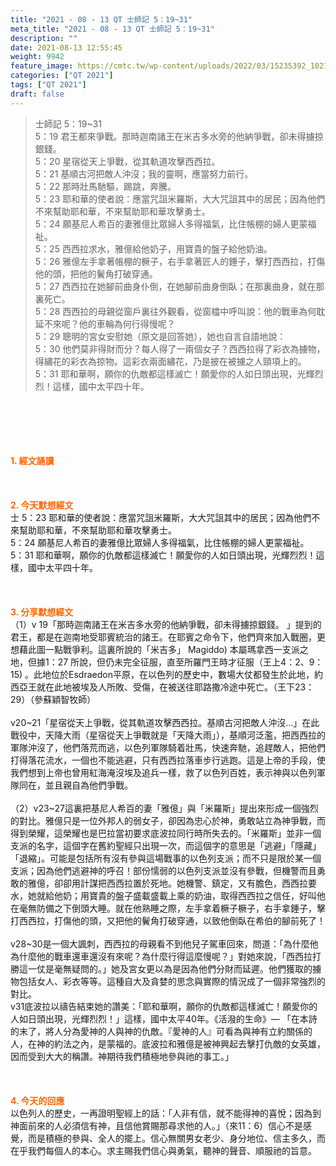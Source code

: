 ```yaml
---
title: "2021 - 08 - 13 QT 士師記 5：19~31"
meta_title: "2021 - 08 - 13 QT 士師記 5：19~31"
description: ""
date: 2021-08-13 12:55:45
weight: 9942
feature_image: https://cmtc.tw/wp-content/uploads/2022/03/15235392_10211799862337740_180693556567566654_o-1.webp
categories: ["QT 2021"]
tags: ["QT 2021"]
draft: false
---
```


<blockquote>士師記 5：19~31<br />
5：19 君王都來爭戰。那時迦南諸王在米吉多水旁的他納爭戰，卻未得擄掠銀錢。<br />
5：20 星宿從天上爭戰，從其軌道攻擊西西拉。<br />
5：21 基順古河把敵人沖沒；我的靈啊，應當努力前行。<br />
5：22 那時壯馬馳驅，踢跳，奔騰。<br />
5：23 耶和華的使者說：應當咒詛米羅斯，大大咒詛其中的居民；因為他們不來幫助耶和華，不來幫助耶和華攻擊勇士。<br />
5：24 願基尼人希百的妻雅億比眾婦人多得福氣，比住帳棚的婦人更蒙福祉。<br />
5：25 西西拉求水，雅億給他奶子，用寶貴的盤子給他奶油。<br />
5：26 雅億左手拿著帳棚的橛子，右手拿著匠人的錘子，擊打西西拉，打傷他的頭，把他的鬢角打破穿通。<br />
5：27 西西拉在她腳前曲身仆倒，在她腳前曲身倒臥；在那裏曲身，就在那裏死亡。<br />
5：28 西西拉的母親從窗戶裏往外觀看，從窗櫺中呼叫說：他的戰車為何耽延不來呢？他的車輪為何行得慢呢？<br />
5：29 聰明的宮女安慰她（原文是回答她），她也自言自語地說：<br />
5：30 他們莫非得財而分？每人得了一兩個女子？西西拉得了彩衣為擄物，得繡花的彩衣為掠物。這彩衣兩面繡花，乃是披在被擄之人頸項上的。<br />
5：31 耶和華啊，願你的仇敵都這樣滅亡！願愛你的人如日頭出現，光輝烈烈！這樣，國中太平四十年。</blockquote><br />
&nbsp;<br />
<br />
&nbsp;<br />
<br />
<span style="color: #ff6600;"><strong>1. </strong><strong>經文誦讀</strong></span><br />
<br />
<span style="color: #ff6600;"><strong> </strong></span><br />
<br />
<span style="color: #ff6600;"><strong>2. 今天默想</strong><strong>經文<br />
</strong></span>士 5：23 耶和華的使者說：應當咒詛米羅斯，大大咒詛其中的居民；因為他們不來幫助耶和華，不來幫助耶和華攻擊勇士。<br />
5：24 願基尼人希百的妻雅億比眾婦人多得福氣，比住帳棚的婦人更蒙福祉。<br />
5：31 耶和華啊，願你的仇敵都這樣滅亡！願愛你的人如日頭出現，光輝烈烈！這樣，國中太平四十年。<br />
<br />
&nbsp;<br />
<br />
<span style="color: #ff6600;"><strong>3. 分享默想經文<br />
</strong></span>（1）v 19「那時迦南諸王在米吉多水旁的他納爭戰，卻未得擄掠銀錢。 」提到的君王，都是在迦南地受耶賓統治的諸王。在耶賓之命令下，他們齊來加入戰圈，更想藉此圖一點戰爭利。這裏所說的「米吉多」 Magiddo) 本屬瑪拿西一支派之地，但據1：27 所說，但仍未完全征服，直至所羅門王時才征服（王上4：2、9：15) 。此地位於Esdraedon平原，在以色列的歷史中，數場大仗都發生於此地，約西亞王就在此地被埃及人所敗、受傷，在被送往耶路撒冷途中死亡。（王下23：29）（參蘇穎智牧師）<br />
<br />
v20~21「星宿從天上爭戰，從其軌道攻擊西西拉。基順古河把敵人沖沒…」在此戰役中，天降大雨（星宿從天上爭戰就是「天降大雨」），基順河泛濫，把西西拉的軍隊沖沒了，他們落荒而逃，以色列軍隊騎着壯馬，快速奔馳，追趕敵人，把他們打得落花流水，一個也不能逃避，只有西西拉落車步行逃跑。這是上帝的手段，使我們想到上帝也曾用紅海淹沒埃及追兵一樣，救了以色列百姓，表示神與以色列軍隊同在，並且親自為他們爭戰。<br />
<br />
（2）v23~27這裏把基尼人希百的妻「雅億」與「米羅斯」提出來形成一個強烈的對比。雅億只是一位外邦人的弱女子，卻因為忠心於神，勇敢站立為神爭戰，而得到榮耀，這榮耀也是巴拉當初要求底波拉同行時所失去的。「米羅斯」並非一個支派的名字，這個字在舊約聖經只出現一次，而這個字的意思是「逃避」「隱藏」「退縮」。可能是包括所有沒有參與這場戰事的以色列支派；而不只是限於某一個支派；因為他們逃避神的呼召！部份懦弱的以色列支派並沒有參戰，但機警而且勇敢的雅億，卻卻用計謀把西西拉置於死地。她機警、鎮定，又有膽色，西西拉要水，她就給他奶；用寶貴的盤子盛載盛載上乘的奶油，取得西西拉之信任，好叫他在毫無防備之下倒頭大睡。就在他熟睡之際，左手拿着橛子橛子，右手拿錘子，擊打西西拉，打傷他的頭，又把他的鬢角打破穿通，以致他倒臥在希伯的腳前死了！<br />
<br />
v28~30是一個大諷刺，西西拉的母親看不到他兒子駕車回來，問道：「為什麼他為什麼他的戰車還車還沒有來呢？為什麼行得這麼慢呢？」對她來說，「西西拉打勝這一仗是毫無疑問的。」她及宮女更以為是因為他們分財而延遲。他們獲取的擄物包括女人、彩衣等等。這種自大及貪婪的思念與實際的情況成了一個非常強烈的對比。<br />
v31底波拉以禱告結束她的讚美：「耶和華啊，願你的仇敵都這樣滅亡！願愛你的人如日頭出現，光輝烈烈！」這樣，國中太平40年。《活潑的生命》— 「在本詩的末了，將人分為愛神的人與神的仇敵。『愛神的人』可看為與神有立約關係的人，在神的約法之內，是蒙福的。底波拉和雅億是被神興起去擊打仇敵的女英雄，因而受到大大的稱讚。神期待我們積極地參與祂的事工。」<br />
<br />
&nbsp;<br />
<br />
<span style="color: #ff6600;"><strong>4. 今天的回應<br />
</strong></span>以色列人的歷史，一再證明聖經上的話：「人非有信，就不能得神的喜悅；因為到神面前來的人必須信有神，且信他賞賜那尋求他的人。」（來11：6）信心不是感覺，而是積極的參與、全人的擺上。信心無關男女老少、身分地位、信主多久，而在乎我們每個人的本心。求主賜我們信心與勇氣，聽神的聲音、順服祂的旨意。<br />
<br />
&nbsp;
        